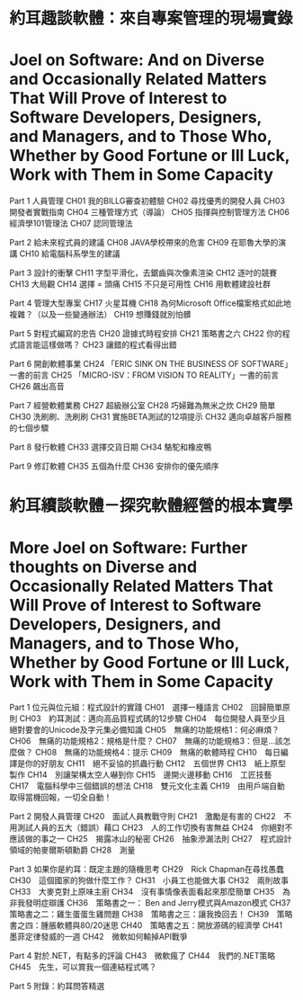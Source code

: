 # 約耳趣談軟體：來自專案管理的現場實錄
# Joel on Software: And on Diverse and Occasionally Related Matters That Will Prove of Interest to Software Developers, Designers, and Managers, and to Those Who, Whether by Good Fortune or Ill Luck, Work with Them in Some Capacity
Part 1 人員管理
CH01 我的BILLG審查初體驗
CH02 尋找優秀的開發人員
CH03 開發者實戰指南
CH04 三種管理方式（導論）
CH05 指揮與控制管理方法
CH06 經濟學101管理法
CH07 認同管理法

Part 2 給未來程式員的建議
CH08 JAVA學校帶來的危害
CH09 在耶魯大學的演講
CH10 給電腦科系學生的建議

Part 3 設計的衝擊
CH11 字型平滑化，去鋸齒與次像素渲染
CH12 逐吋的競賽
CH13 大局觀
CH14 選擇 = 頭痛
CH15 不只是可用性
CH16 用軟體建設社群

Part 4 管理大型專案
CH17 火星耳機
CH18 為何Microsoft Office檔案格式如此地複雜？（以及一些變通辦法）
CH19 想賺錢就別怕髒

Part 5 對程式編寫的忠告
CH20 證據式時程安排
CH21 策略書之六
CH22 你的程式語言能這樣做嗎？
CH23 讓錯的程式看得出錯

Part 6 開創軟體事業
CH24 「ERIC SINK ON THE BUSINESS OF SOFTWARE」一書的前言
CH25 「MICRO-ISV：FROM VISION TO REALITY」一書的前言
CH26 飆出高音

Part 7 經營軟體業務
CH27 超級辦公室
CH28 巧婦難為無米之炊
CH29 簡單
CH30 洗刷刷、洗刷刷
CH31 實施BETA測試的12項提示
CH32 邁向卓越客戶服務的七個步驟

Part 8 發行軟體
CH33 選擇交貨日期
CH34 駱駝和橡皮鴨

Part 9 修訂軟體
CH35 五個為什麼
CH36 安排你的優先順序

# 約耳續談軟體－探究軟體經營的根本實學
# More Joel on Software: Further thoughts on Diverse and Occasionally Related Matters That Will Prove of Interest to Software Developers, Designers, and Managers, and to Those Who, Whether by Good Fortune or Ill Luck, Work with Them in Some Capacity

Part 1 位元與位元組：程式設計的實踐
CH01　選擇一種語言
CH02　回歸簡單原則
CH03　約耳測試：邁向高品質程式碼的12步驟
CH04　每位開發人員至少且絕對要會的Unicode及字元集必備知識
CH05　無痛的功能規格1：何必麻煩？
CH06　無痛的功能規格2：規格是什麼？
CH07　無痛的功能規格3：但是…該怎麼做？
CH08　無痛的功能規格4：提示
CH09　無痛的軟體時程
CH10　每日編譯是你的好朋友
CH11　絕不妥協的抓蟲行動
CH12　五個世界
CH13　紙上原型製作
CH14　別讓架構太空人嚇到你
CH15　邊開火邊移動
CH16　工匠技藝
CH17　電腦科學中三個錯誤的想法
CH18　雙元文化主義
CH19　由用戶端自動取得當機回報，一切全自動！

Part 2 開發人員管理
CH20　面試人員教戰守則
CH21　激勵是有害的
CH22　不用測試人員的五大（錯誤）藉口
CH23　人的工作切換有害無益
CH24　你絕對不應該做的事之一
CH25　揭露冰山的秘密
CH26　抽象滲漏法則
CH27　程式設計領域的帕麥爾斯頓勳爵
CH28　測量

Part 3 如果你是約耳：既定主題的隨機思考
CH29　Rick Chapman在尋找愚蠢
CH30　這個國家的狗做什麼工作？
CH31　小員工也能做大事
CH32　兩則故事
CH33　大麥克對上原味主廚
CH34　沒有事情像表面看起來那麼簡單
CH35　為非我發明症辯護
CH36　策略書之一： Ben and Jerry模式與Amazon模式
CH37　策略書之二：雞生蛋蛋生雞問題
CH38　策略書之三：讓我換回去！
CH39　策略書之四：腫脹軟體與80/20迷思
CH40　策略書之五：開放源碼的經濟學
CH41　墨菲定律發威的一週
CH42　微軟如何輸掉API戰爭

Part 4 對於.NET，有點多的評論
CH43　微軟瘋了
CH44　我們的.NET策略
CH45　先生，可以賞我一個連結程式嗎？

Part 5 附錄：約耳問答精選